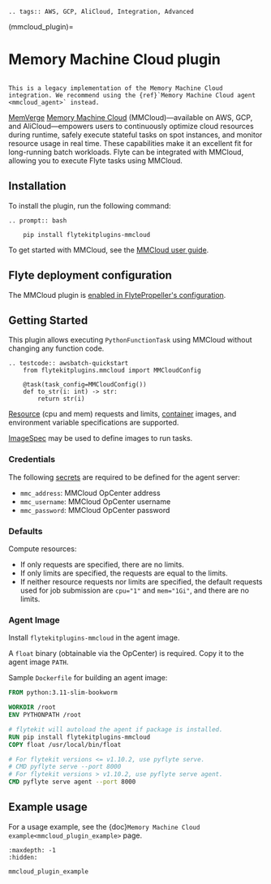 ```{eval-rst}
.. tags:: AWS, GCP, AliCloud, Integration, Advanced
```

(mmcloud_plugin)=

# Memory Machine Cloud plugin

```{note}

This is a legacy implementation of the Memory Machine Cloud integration. We recommend using the {ref}`Memory Machine Cloud agent <mmcloud_agent>` instead.

```

[MemVerge](https://memverge.com/) [Memory Machine Cloud](https://www.mmcloud.io/) (MMCloud)—available on AWS, GCP, and AliCloud—empowers users to continuously optimize cloud resources during runtime, safely execute stateful tasks on spot instances, and monitor resource usage in real time. These capabilities make it an excellent fit for long-running batch workloads. Flyte can be integrated with MMCloud, allowing you to execute Flyte tasks using MMCloud.

## Installation

To install the plugin, run the following command:

```{eval-rst}
.. prompt:: bash

    pip install flytekitplugins-mmcloud
```

To get started with MMCloud, see the [MMCloud user guide](https://docs.memverge.com/mmce/current/userguide/olh/index.html).

## Flyte deployment configuration

The MMCloud plugin is [enabled in FlytePropeller's configuration](https://docs.flyte.org/en/latest/deployment/plugins/memverge/mmcloud.html).

## Getting Started

This plugin allows executing `PythonFunctionTask` using MMCloud without changing any function code.

```{eval-rst}
.. testcode:: awsbatch-quickstart
    from flytekitplugins.mmcloud import MMCloudConfig

    @task(task_config=MMCloudConfig())
    def to_str(i: int) -> str:
        return str(i)
```

[Resource](https://docs.flyte.org/en/latest/user_guide/productionizing/customizing_task_resources.html) (cpu and mem) requests and limits, [container](https://docs.flyte.org/en/latest/user_guide/customizing_dependencies/multiple_images_in_a_workflow.html) images, and environment variable specifications are supported.

[ImageSpec](https://docs.flyte.org/en/latest/user_guide/customizing_dependencies/imagespec.html#image-spec-example) may be used to define images to run tasks.

### Credentials

The following [secrets](https://docs.flyte.org/en/latest/user_guide/productionizing/secrets.html) are required to be defined for the agent server:
* `mmc_address`: MMCloud OpCenter address
* `mmc_username`: MMCloud OpCenter username
* `mmc_password`: MMCloud OpCenter password

### Defaults

Compute resources:
* If only requests are specified, there are no limits.
* If only limits are specified, the requests are equal to the limits.
* If neither resource requests nor limits are specified, the default requests used for job submission are `cpu="1"` and `mem="1Gi"`, and there are no limits.

### Agent Image

Install `flytekitplugins-mmcloud` in the agent image.

A `float` binary (obtainable via the OpCenter) is required. Copy it to the agent image `PATH`.

Sample `Dockerfile` for building an agent image:
```dockerfile
FROM python:3.11-slim-bookworm

WORKDIR /root
ENV PYTHONPATH /root

# flytekit will autoload the agent if package is installed.
RUN pip install flytekitplugins-mmcloud
COPY float /usr/local/bin/float

# For flytekit versions <= v1.10.2, use pyflyte serve.
# CMD pyflyte serve --port 8000
# For flytekit versions > v1.10.2, use pyflyte serve agent.
CMD pyflyte serve agent --port 8000
```

## Example usage

For a usage example, see the {doc}`Memory Machine Cloud example<mmcloud_plugin_example>` page.



```{toctree}
:maxdepth: -1
:hidden:

mmcloud_plugin_example
```
